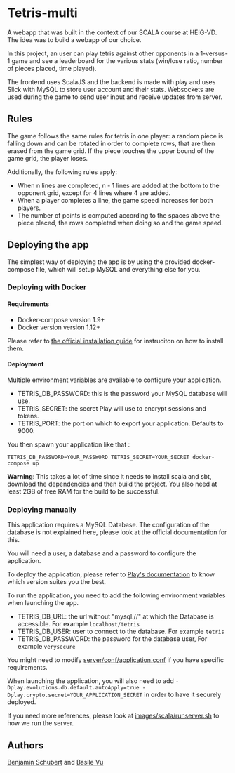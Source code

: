 # Tetris-multi
A webapp that was built in the context of our SCALA course at HEIG-VD. The idea was to build a webapp of our choice. 

In this project, an user can play tetris against other opponents in a 1-versus-1 game and see a leaderboard for the various stats (win/lose ratio, number of pieces placed, time played).

The frontend uses ScalaJS and the backend is made with play and uses Slick with MySQL to store user account and their stats. Websockets are used during the game to send user input and receive updates from server.

## Rules
The game follows the same rules for tetris in one player: a random piece is falling down and can be rotated in order to complete rows, that are then erased from the game grid. If the piece touches the upper bound of the game grid, the player loses.

Additionally, the following rules apply:
- When n lines are completed, n - 1 lines are added at the bottom to the opponent grid, except for 4 lines where 4 are added.
- When a player completes a line, the game speed increases for both players.
- The number of points is computed according to the spaces above the piece placed, the rows completed when doing so and the game speed.

## Deploying the app

The simplest way of deploying the app is by using the provided docker-compose file, which
will setup MySQL and everything else for you.


### Deploying with Docker

#### Requirements
- Docker-compose version 1.9+
- Docker version version 1.12+

Please refer to [the official installation guide](https://docs.docker.com/engine/installation/) for instruciton on how to install them.

#### Deployment

Multiple environment variables are available to configure your application.

- TETRIS_DB_PASSWORD: this is the password your MySQL database will use.
- TETRIS_SECRET: the secret Play will use to encrypt sessions and tokens.
- TETRIS_PORT: the port on which to export your application. Defaults to 9000.


You then spawn your application like that : 

    TETRIS_DB_PASSWORD=YOUR_PASSWORD TETRIS_SECRET=YOUR_SECRET docker-compose up

**Warning**: This takes a lot of time since it needs to install scala and sbt, download the dependencies and then build the project. You also need at least 2GB of free RAM for the build to be successful.

### Deploying manually

This application requires a MySQL Database. The configuration of the database is not 
explained here, please look at the official documentation for this.

You will need a user, a database and a password to configure the application.


To deploy the application, please refer to [Play's documentation](https://www.playframework.com/documentation/2.5.x/Production)
to know which version suites you the best.

To run the application, you need to add the following environment variables when
launching the app.

- TETRIS_DB_URL: the url without "mysql://" at which the Database is accessible. For example `localhost/tetris`
- TETRIS_DB_USER: user to connect to the database. For example `tetris`
- TETRIS_DB_PASSWORD: the password for the database user, For example `verysecure`

You might need to modify [server/conf/application.conf](server/conf/application.conf) if you have specific requirements.

When launching the application, you will also need to add 
`-Dplay.evolutions.db.default.autoApply=true -Dplay.crypto.secret=YOUR_APPLICATION_SECRET` in order to have it securely
deployed.

If you need more references, please look at [images/scala/runserver.sh](images/scala/runserver.sh) to how we run the server.
## Authors
[Benjamin Schubert](https://github.com/BenjaminSchubert/) and [Basile Vu](https://github.com/Flagoul/)
